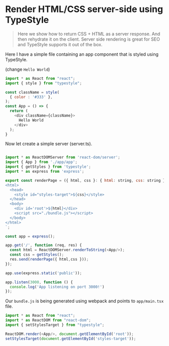 # Render HTML/CSS server-side using TypeStyle 
> Here we show how to return CSS + HTML as a server response. And then rehydrate it on the client. Server side rendering is great for SEO and TypeStyle supports it out of the box.

Here I have a simple file containing an app component that is styled using TypeStyle.

(change `Hello World`)
```js
import * as React from "react";
import { style } from "typestyle";

const className = style(
  { color : '#333' },
);
const App = () => {
  return (
    <div className={className}>
      Hello World
    </div>
  );
}
```

Now let create a simple server (server.ts).

```js

import * as ReactDOMServer from 'react-dom/server';
import { App } from './app/app';
import { getStyles } from 'typestyle';
import * as express from 'express';

export const renderPage = ({ html, css }: { html: string, css: string }) => `
<html>
  <head>
    <style id="styles-target">${css}</style>
  </head>
  <body>
    <div id='root'>${html}</div>
    <script src="./bundle.js"></script>
  </body>
</html>
`;

const app = express();

app.get('/', function (req, res) {
  const html = ReactDOMServer.renderToString(<App/>);
  const css = getStyles();
  res.send(renderPage({ html,css }));
});

app.use(express.static('public'));

app.listen(3000, function () {
  console.log('App listening on port 3000!')
});
```

Our `bundle.js` is being generated using webpack and points to `app/main.tsx` file. 

```js
import * as React from "react";
import * as ReactDOM from "react-dom";
import { setStylesTarget } from "typestyle";

ReactDOM.render(<App/>, document.getElementById('root'));
setStylesTarget(document.getElementById('styles-target'));
```
